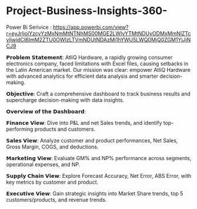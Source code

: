 # Project-Business-Insights-360-

Power Bi Serivice : https://app.powerbi.com/view?r=eyJrIjoiYzcyYzMxNmMtNTNhMS00MGE2LWIyYTMtNDUyODMxMmNlZTcyIiwidCI6ImM2ZTU0OWIzLTVmNDUtNDAzMi1hYWU5LWQ0MjQ0ZGM1YjJjNCJ9

 𝗣𝗿𝗼𝗯𝗹𝗲𝗺 𝗦𝘁𝗮𝘁𝗲𝗺𝗲𝗻𝘁:
AtliQ Hardware, a rapidly growing consumer electronics company, faced limitations with Excel files, causing setbacks in the Latin American market. Our mission was clear: empower AtliQ Hardware with advanced analytics for efficient data analysis and smarter decision-making.

 𝗢𝗯𝗷𝗲𝗰𝘁𝗶𝘃𝗲:
Craft a comprehensive dashboard to track business results and supercharge decision-making with data insights. 

𝗢𝘃𝗲𝗿𝘃𝗶𝗲𝘄 𝗼𝗳 𝘁𝗵𝗲 𝗗𝗮𝘀𝗵𝗯𝗼𝗮𝗿𝗱:

 𝗙𝗶𝗻𝗮𝗻𝗰𝗲 𝗩𝗶𝗲𝘄: Dive into P&L and net Sales trends, and identify top-performing products and customers.

 𝗦𝗮𝗹𝗲𝘀 𝗩𝗶𝗲𝘄: Analyze customer and product performances, Net Sales, Gross Margin, COGS, and deductions.

 𝗠𝗮𝗿𝗸𝗲𝘁𝗶𝗻𝗴 𝗩𝗶𝗲𝘄: Evaluate GM% and NP% performance across segments, operational expenses, and NP.

 𝗦𝘂𝗽𝗽𝗹𝘆 𝗖𝗵𝗮𝗶𝗻 𝗩𝗶𝗲𝘄: Explore Forecast Accuracy, Net Error, ABS Error, with key metrics by customer and product.

 𝗘𝘅𝗲𝗰𝘂𝘁𝗶𝘃𝗲 𝗩𝗶𝗲𝘄: Gain strategic insights into Market Share trends, top 5 customers/products, and revenue trends.
